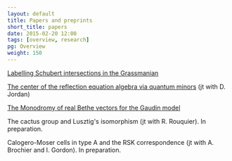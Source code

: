```yaml
---
layout: default
title: Papers and preprints
short_title: papers
date: 2015-02-20 12:00
tags: [overview, research]
pg: Overview
weight: 150
---
```



[Labelling Schubert intersections in the Grassmanian][labelling]

[The center of the reflection equation algebra via quantum minors][qCH] (jt with D. Jordan)

[The Monodromy of real Bethe vectors for the Gaudin model][monodromy]

The cactus group and Lusztig's isomorphism (jt with R. Rouquier). In preparation.

Calogero-Moser cells in type A and the RSK correspondence (jt with A. Brochier and I. Gordon). In preparation.


[labelling]: papers/labelling-schubert-intersections-in-the-grassmanian.pdf
[monodromy]: https://arxiv.org/abs/1511.04740
[qCH]: https://arxiv.org/abs/1709.09149
